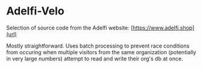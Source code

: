 # Adelfi-Velo
Selection of source code from the Adelfi website: [https://www.adelfi.shop](url)

Mostly straightforward. Uses batch processing to prevent race conditions from occuring when multiple visitors from the same organization (potentially in very large numbers) attempt to read and write their org's db at once.
